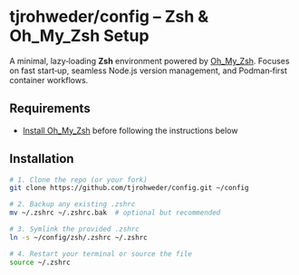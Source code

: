 # tjrohweder/config – Zsh & Oh_My_Zsh Setup

A minimal, lazy‑loading **Zsh** environment powered by [Oh_My_Zsh](https://ohmyz.sh/).
Focuses on fast start‑up, seamless Node.js version management, and Podman‑first container workflows.


## Requirements

- [Install Oh_My_Zsh](https://ohmyz.sh/#install) before following the instructions below


## Installation

```bash
# 1. Clone the repo (or your fork)
git clone https://github.com/tjrohweder/config.git ~/config

# 2. Backup any existing .zshrc
mv ~/.zshrc ~/.zshrc.bak  # optional but recommended

# 3. Symlink the provided .zshrc
ln -s ~/config/zsh/.zshrc ~/.zshrc

# 4. Restart your terminal or source the file
source ~/.zshrc
```

